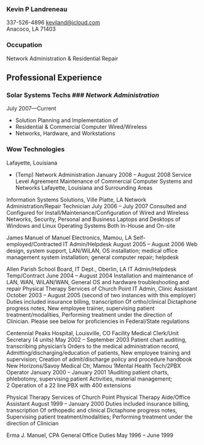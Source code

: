 ### Kevin P Landreneau
337-526-4896 keviland@icloud.com <br>
  Anacoco, LA  71403
### Occupation
Network Administration & Residential Repair
## Professional Experience

### Solar Systems Techs ### ***Network Administration***
July 2007—Current 
- Solution Planning and Implementation of
- Residential & Commercial Computer Wired/Wireless
- Networks, Hardware, and Workstations  


### Wow Technologies
Lafayette, Louisiana
* (Temp) Network Administration
January 2008 – August 2008
Service Level Agreement Maintenance of
Commercial Computer Systems and Networks
Lafayette, Louisiana and Surrounding Areas


Information Systems Solutions,
Ville Platte, LA
Network Administration/Repair Technician
July 2006 – July 2007
Consulted and Configured for Install/Maintenance/Configuration of
Wired and Wireless Networks, Security, Personal and Business
Laptops and Desktops of Windows and Linux Operating Systems
Both In-House and On-site

James Manuel of Manuel Electronics, Mamou, LA
Self-employed/Contracted
IT Admin/Helpdesk
August 2005 – August 2006
Web design, system support, LAN/WiLAN,
OS installation; medical office management
system installation; general computer repair; helpdesk

Allen Parish School Board, IT Dept., Oberlin, LA
IT Admin/Helpdesk
Temp/Contract
June 2004 – August 2004
Installation and maintenance of LAN, WAN, WiLAN/WAN,
General OS and hardware troubleshooting and repair
Physical Therapy Services of Church Point
IT Admin, Clinic Assistant
October 2003 – August 2005 (second of two instances with this employer)
Duties included insurance billing, transcription
Of ortho/clinical Dictaphone progress notes,
New employee trainer, supervising patient treatment/modalities,
Performing treatment under the direction of
Clinician. Please see below for proficiencies in Federal/State regulations


Centennial Peaks Hospital, Louisville, CO
Facility Medical Clerk/Unit Secretary (4 units)
May 2002 – September 2003
Patient chart auditing, transcribing physician’s
Orders to the medical administration record,
Admitting/discharging/education of patients,
New employee training and supervision;
Creation of admit/discharge policy and procedure handbook
New Horizons/Savoy Medical Ctr, Mamou
1Mental Health Tech/2PBX Operator
January 2000 – January 2001
1Auditing patient charts, phlebotomy, supervising patient
Activities, material management;
2 Operation of a 22 line PBX with 400 extensions

Physical Therapy Services of Church Point
Physical Therapy Aide/Office Assistant
August 1999 – January 2000
Duties included insurance billing, transcription
Of orthopedic and clinical Dictaphone progress notes,
Supervising patient treatment/modalities;
Performing treatment under the direction of
Clinician

Erma J. Manuel, CPA
General Office Duties
May 1996 – June 1999
